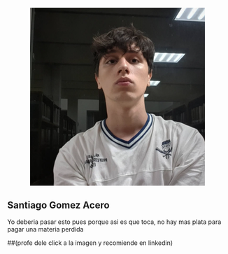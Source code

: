 <p align="center"><a href="https://www.linkedin.com/in/santiago-g%C3%B3mez-acero-15b7a4367/" target="_blank"><img src="imagen_santiago.png" width="400" alt="Laravel Logo"></a></p>

## Santiago Gomez Acero

Yo deberia pasar esto pues porque asi es que toca, no hay mas plata para pagar una materia perdida

##(profe dele click a la imagen y recomiende en linkedin)

